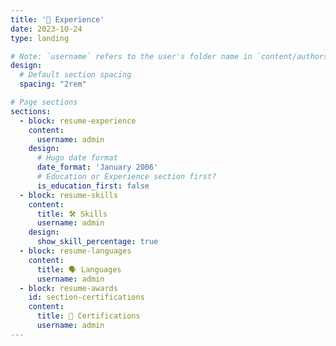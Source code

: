 ```yaml
---
title: '💼 Experience'
date: 2023-10-24
type: landing

# Note: `username` refers to the user's folder name in `content/authors/`
design:
  # Default section spacing
  spacing: "2rem"

# Page sections
sections:
  - block: resume-experience
    content:
      username: admin
    design:
      # Hugo date format
      date_format: 'January 2006'
      # Education or Experience section first?
      is_education_first: false
  - block: resume-skills
    content:
      title: 🛠️ Skills
      username: admin
    design:
      show_skill_percentage: true
  - block: resume-languages
    content:
      title: 🗣️ Languages
      username: admin
  - block: resume-awards
    id: section-certifications
    content:
      title: 🏅 Certifications
      username: admin
---
```

